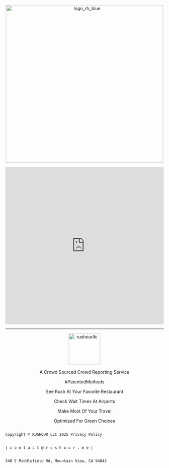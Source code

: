<p align="center">
<img width="500" alt="logo_rh_blue" src="https://github.com/user-attachments/assets/6bc7c1c6-86eb-475a-937d-4b33f4ef0f49" />
</p>


<iframe width="100%" height="500px" src="https://www.youtube.com/embed/2AMe4Qz3TkQ?si=tApcvqpxcffyG8wt" title="YouTube video player" frameborder="0" allow="accelerometer; autoplay; clipboard-write; encrypted-media; gyroscope; picture-in-picture; web-share" referrerpolicy="strict-origin-when-cross-origin" allowfullscreen></iframe>
<br>
<hr>

<p align="center">
<img width="100" alt="rushourllc" src="https://github.com/user-attachments/assets/bb59fad4-cca4-4172-beaa-2b5b80921978" />
</p>

<p align="center">
   A Crowd Sourced Crowd Reporting Service
</p>

<p align="center">
  #PatentedMethods
</p>

<p align="center">
  See Rush At Your Favorite Restaurant
</p>

<p align="center">
  Check Wait Times At Airports
</p>

<p align="center">
  Make Most Of Your Travel
</p>

<p align="center">
  Optimized For Green Choices
</p>


```

Copyright © RUSHOUR LLC 2025 Privacy Policy


| c o n t a c t @ r u s h o u r . m e |


340 E Middlefield Rd, Mountain View, CA 94043

```




